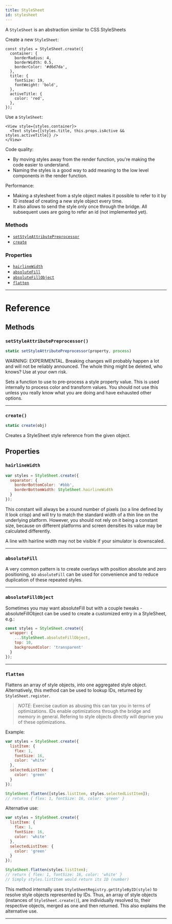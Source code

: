 ```yaml
---
title: StyleSheet
id: stylesheet
---
```


A `StyleSheet` is an abstraction similar to CSS StyleSheets

Create a new `StyleSheet`:

```
const styles = StyleSheet.create({
  container: {
    borderRadius: 4,
    borderWidth: 0.5,
    borderColor: '#d6d7da',
  },
  title: {
    fontSize: 19,
    fontWeight: 'bold',
  },
  activeTitle: {
    color: 'red',
  },
});
```

Use a `StyleSheet`:

```
<View style={styles.container}>
  <Text style={[styles.title, this.props.isActive && styles.activeTitle]} />
</View>
```

Code quality:

- By moving styles away from the render function, you're making the code easier to understand.
- Naming the styles is a good way to add meaning to the low level components in the render function.

Performance:

- Making a stylesheet from a style object makes it possible to refer to it by ID instead of creating a new style object every time.
- It also allows to send the style only once through the bridge. All subsequent uses are going to refer an id (not implemented yet).

### Methods

- [`setStyleAttributePreprocessor`](stylesheet.md#setstyleattributepreprocessor)
- [`create`](stylesheet.md#create)

### Properties

- [`hairlineWidth`](stylesheet.md#hairlinewidth)
- [`absoluteFill`](stylesheet.md#absolutefill)
- [`absoluteFillObject`](stylesheet.md#absolutefillobject)
- [`flatten`](stylesheet.md#flatten)

---

# Reference

## Methods

### `setStyleAttributePreprocessor()`

```jsx
static setStyleAttributePreprocessor(property, process)
```

WARNING: EXPERIMENTAL. Breaking changes will probably happen a lot and will not be reliably announced. The whole thing might be deleted, who knows? Use at your own risk.

Sets a function to use to pre-process a style property value. This is used internally to process color and transform values. You should not use this unless you really know what you are doing and have exhausted other options.

---

### `create()`

```jsx
static create(obj)
```

Creates a StyleSheet style reference from the given object.

## Properties

### `hairlineWidth`

```jsx
var styles = StyleSheet.create({
  separator: {
    borderBottomColor: '#bbb',
    borderBottomWidth: StyleSheet.hairlineWidth
  }
});
```

This constant will always be a round number of pixels (so a line defined by it look crisp) and will try to match the standard width of a thin line on the underlying platform. However, you should not rely on it being a constant size, because on different platforms and screen densities its value may be calculated differently.

A line with hairline width may not be visible if your simulator is downscaled.

---

### `absoluteFill`

A very common pattern is to create overlays with position absolute and zero positioning, so `absoluteFill` can be used for convenience and to reduce duplication of these repeated styles.

---

### `absoluteFillObject`

Sometimes you may want absoluteFill but with a couple tweaks - absoluteFillObject can be used to create a customized entry in a StyleSheet, e.g.:

```jsx
const styles = StyleSheet.create({
  wrapper: {
    ...StyleSheet.absoluteFillObject,
    top: 10,
    backgroundColor: 'transparent'
  }
});
```

---

### `flatten`

Flattens an array of style objects, into one aggregated style object. Alternatively, this method can be used to lookup IDs, returned by `StyleSheet.register`.

> _NOTE_: Exercise caution as abusing this can tax you in terms of optimizations. IDs enable optimizations through the bridge and memory in general. Refering to style objects directly will deprive you of these optimizations.

Example:

```jsx
var styles = StyleSheet.create({
  listItem: {
    flex: 1,
    fontSize: 16,
    color: 'white'
  },
  selectedListItem: {
    color: 'green'
  }
});

StyleSheet.flatten([styles.listItem, styles.selectedListItem]);
// returns { flex: 1, fontSize: 16, color: 'green' }
```

Alternative use:

```jsx
var styles = StyleSheet.create({
  listItem: {
    flex: 1,
    fontSize: 16,
    color: 'white'
  },
  selectedListItem: {
    color: 'green'
  }
});

StyleSheet.flatten(styles.listItem);
// return { flex: 1, fontSize: 16, color: 'white' }
// Simply styles.listItem would return its ID (number)
```

This method internally uses `StyleSheetRegistry.getStyleByID(style)` to resolve style objects represented by IDs. Thus, an array of style objects (instances of `StyleSheet.create()`), are individually resolved to, their respective objects, merged as one and then returned. This also explains the alternative use.

---
